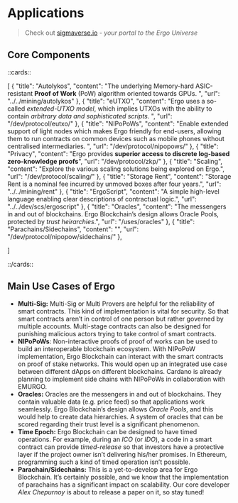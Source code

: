 # Applications

> Check out [sigmaverse.io](https://sigmaverse.io/) - *your portal to the Ergo Universe* 


## Core Components

::cards::

[
  {
    "title": "Autolykos",
    "content": "The underlying Memory-hard ASIC-resistant **Proof of Work** (PoW) algorithm oriented towards GPUs. ",
    "url": "../../mining/autolykos"
  },
  {
    "title": "eUTXO",
    "content": "Ergo uses a so-called *extended-UTXO model*, which implies UTXOs with the ability to contain *arbitrary data and sophisticated scripts*. ",
    "url": "/dev/protocol/eutxo/"
  },
  {
    "title": "NIPoPoWs",
    "content": "Enable extended support of light nodes which makes Ergo friendly for end-users, allowing them to run contracts on common devices such as mobile phones without centralised intermediaries. ",
    "url": "/dev/protocol/nipopows/"
  },
  {
    "title": "Privacy",
    "content": "Ergo provides **superior access to discrete log-based zero-knowledge proofs**",
    "url": "/dev/protocol/zkp/"
  },
  {
    "title": "Scaling",
    "content": "Explore the various scaling solutions being explored on Ergo.",
    "url": "/dev/protocol/scaling/"
  },
  {
    "title": "Storage Rent",
    "content": "Storage Rent is a nominal fee incurred by unmoved boxes after four years.",
    "url": "../../mining/rent"
  },
  {
    "title": "ErgoScript",
    "content": "A simple high-level language enabling clear descriptions of contractual logic.",
    "url": "../../dev/scs/ergoscript"
  },
  {
    "title": "Oracles",
    "content": "The messengers in and out of blockchains. Ergo Blockchain’s design allows Oracle Pools, protected by *trust heirarchies*.",
    "url": "/uses/oracles"
  },
  {
    "title": "Parachains/Sidechains",
    "content": "",
    "url": "/dev/protocol/nipopow/sidechains/"
  },


]

::/cards::

## **Main** Use Cases **of Ergo**

- **Multi-Sig:** Multi-Sig or Multi Provers are helpful for the reliability of smart contracts. This kind of implementation is vital for security. So that smart contracts aren’t in control of one person but rather governed by multiple accounts. Multi-stage contracts can also be designed for punishing malicious actors trying to take control of smart contracts.
- **NIPoPoWs**: Non-interactive proofs of proof of works can be used to build an interoperable blockchain ecosystem. With NIPoPoW implementation, Ergo Blockchain can interact with the smart contracts on proof of stake networks. This would open up an integrated use case between different dApps on different blockchains. Cardano is already planning to implement side chains with NIPoPoWs in collaboration with EMURGO. 
- **Oracles:** Oracles are the messengers in and out of blockchains. They contain valuable data (e.g. price feed) so that applications work seamlessly. Ergo Blockchain’s design allows *Oracle Pools*, and this would help to create data hierarchies. A system of oracles that can be scored regarding their trust level is a significant phenomenon. 
- **Time Epoch:** Ergo Blockchain can be designed to have timed operations. For example, during an *ICO* (or *IDO*), a code in a smart contract can provide *timed-release* so that investors have a protective layer if the project owner isn’t delivering his/her promises. In Ethereum, programming such a kind of timed operation isn’t possible. 
- **Parachain/Sidechains:** This is a yet-to-develop area for Ergo Blockchain. It’s certainly possible, and we know that the implementation of parachains has a significant impact on scalability. Our core developer *Alex Chepurnoy* is about to release a paper on it, so stay tuned!

